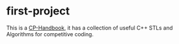 # first-project

This is a [CP-Handbook](https://sarath1405.github.io/first-project/), it has a collection of useful C++ STLs and Algorithms for competitive coding. 


